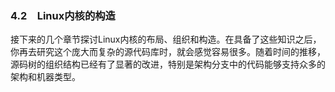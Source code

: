 ### 4.2　Linux内核的构造

接下来的几个章节探讨Linux内核的布局、组织和构造。在具备了这些知识之后，你再去研究这个庞大而复杂的源代码库时，就会感觉容易很多。随着时间的推移，源码树的组织结构已经有了显著的改进，特别是架构分支中的代码能够支持众多的架构和机器类型。

